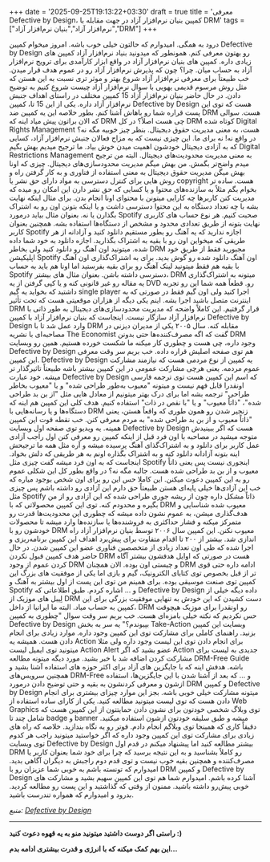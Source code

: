 +++
date = '2025-09-25T19:13:22+03:30'
draft = true
title = 'معرفی Defective by Design، کمپین بنیان نرم‌افزار آزاد در جهت مقابله با DRM'
tags = ["نرم‌افزار آزاد","بنیان نرم‌‌افزار آزاد","DRM"]
+++

درود به همگی. امیدوارم که حالتون خیلی خوب باشه. امروز میخوام کمپین Defective by Design رو بهتون معرفی کنم. همونطور که میدونید بنیاد نرم‌افزار آزاد کمپین های زیادی داره. کمپین های بنیان نرم‌افزار آزاد در واقع ابزار کارآمدی برای ترویج نرم‌افزار آزاد به حساب میان. چرا؟ چون که پذیرش نرم‌افزار آزاد رو در عموم هدف قرار میدن. خب طبیعتاً برای معرفی نرم‌افزار آزاد شروع بهتر و موثر تری نسبت به این هستن که مثل روش مرسوم قدیمی یهویی با سوال نرم‌افزار آزاد چیست شروع کنیم به توضیح دادن. در حال حاضر بنیان نرم‌افزار آزاد 15 کمپین مختلف در راستای اهداف جنبش نرم‌افزار آزاد داره. یکی از این 15 تا، کمپین Defective by Design هست که توی این پست قراره شما رو باهاش آشنا کنم. بطور خلاصه این یه کمپین ضد DRM هست. سوالی که الان براتون پیش میاد اینه که DRM چی هست اصلاً؟ در کل DRM کوتاه شده Digital Rights Management هست، به معنی مدیریت حقوق دیجیتال. بنظر چیز خوبیه مگه نه؟ در واقع نه! نه برای ما. این چیزی نیست که به مزاج فعالان جنبش نرم‌افزار آزاد، کسایی که به آزادی دیجیتال خودشون اهمیت میدن خوش بیاد. ما ترجیح میدیم بهش بگیم Digital Restrictions Management به معنی مدیریت محدودیت‌های دیجیتال. البته من ترجیح میدم واضح‌تر بگمش. من بهش میگم مدیریت محدود‌سازی‌های دیجیتال. چیزی که اونا بهش میگن مدیریت حقوق دیجیتال به معنی استفاده از فناوری و به کار گرفتن راه و روش هایی برای کنترل دسترسی به مواد دارای حق نشر یا copyright هست. ساده تر بخوام بگم مثلاً به سازنده‌های محتوا و یا کسایی که حق نشر دارن این امکان رو میده که مدیریت کنن کاربر‌ها چه کارایی میتونن با محتوای اونا انجام بدن. برای مثال اینکه نهایت بشه با چه تعداد دستگاه به این محتوا دسترسی داشت و یا اینکه بتونن اون رو به اشتراک بگذارن یا نه‌‌. بعنوان مثال بیاید درمورد Spotify صحبت کنیم. هر نوع حساب های کاربری نهایت بتونه از طریق تعدادی محدود و مشخص از دستگاه‌ها استفاده بشه. همچنین بعنوان کاربر Spotify اجازه ندارید که یه آهنگ رو بطور مستقیم دانلود کنید و آزادانه از هر طریقی که میخواین اون رو با بقیه به اشتراک بگذارید. اجازه دانلود به خود شما داده شده. میتونید اون آهنگ رو دانلود کنید ولی بخاطر DRM مجبورید فقط از طریق خود اپلیکیشن Spotify اون آهنگ دانلود شده رو گوش بدید‌‌. برای به اشتراک‌گذاری اون آهنگ با بقیه هم فقط میتونید لینک آهنگ رو برای بقیه بفرستید اما اونا هم باید به حساب Spotify دسترسی داشته باشن. بعنوان مثال های بیشتر، DRM میتونه به اشتراک‌گذاری یه مقاله رو غیر قانونی کنه و یا کپی گرفتن از یه DVD رو. قطعاً همه شما این رو تجربه داشتید که بخواید یه گیم single player اجرا کنید ولی اون گیم فقط در صورتی که به اینترنت متصل باشید اجرا بشه. اینم یکی دیگه از هزاران موقعیتی هست که تحت تأثیر DRM قرار گرفتیم. این کاملاً واضحه که مدیریت محدود‌سازی‌های دیجیتال به طور ذاتی با نرم‌افزار آزاد سازگار نیست. اینجاست که بنیان نرم‌افزار آزاد با کمپین Defective by Design وارد عمل شد تا با DRM مقابله کنه. سال ۲۰۰۵ یکی از مدیران دیزنی در مصاحبه‌ای با نشریه The Economist گفت که اگه مصرف‌کننده‌ها حتی بدونن DRM وجود داره، چی هست و چطوری کار میکنه ما شکست خورده هستیم. همین رو وبسایت Defective by Design هم توی صفحه اصلیش قراره داده. خب بریم سر وقت معرفی این کمپین. Defective by Design یه کمپین از نوع مردمی هست که نیازمند مشارکت عموم مردمه. یعنی هرچی مشارکت عمومی در این کمپین بیشتر باشه طبیعتاً تاثیرگذار تر میشه. خود عبارت Defective by Design که اسم این کمپین هست توی ترجمه فارسی اونقدرا قابل فهم نیست و میتونه "معیوب به‌طور طراحی شده" و یا "معیوب بخاطر طراحی" ترجمه بشه اما برای درک بهتر میتونیم از معادل هایی مثل "از بن بد طراحی شده"، "ذاتاً معیوب" و یا "با نقص در ذات" استفاده کنیم. هدف کلی این کمپین هم اینه که دستگاه‌ها و یا رسانه‌هایی با DRM زنجیر شدن رو همون طوری که واقعاً هستن، یعنی "ذاتاً معیوب و از بن بد طراحی شده" به مردم معرفی کنن. خب نقطه قوت این کمپین همینه. یه ویدیو توی صفحه اول وبسایت Defective by Design هست که اگر ببینیدش متوجه میشید در مصاحبه با اون فرد قبل از اینکه کمپین رو معرفی کنن اول راجب آزادی عمل کاربر برای دانلود و به اشتراک‌گذای آهنگ پرسیده میشه و آره مثل همه ما ترجیحش اینه بتونه آزادانه دانلود کنه و به اشتراک بگذاره اونم به هر طریقی که دلش بخواد. اینجاست که به اون فرد میشه گفت چیزی مثل Spotify اینجوری نیست پس یعنی ذاتاً معیوب و از بن بد طراحی شده هست. جالبه مگه نه؟ در واقع بطور کل این شکلی عموم رو به این کمپین دعوت میکنن. این کاملا حس این رو برای اون شخص بوجود میاره که خب این آزادی‌ها خیلی پایه‌ای هستن طبیعتاً حق دارم این آزادی رو داشته باشم پس چیزی مثل Spotify ذاتاً مشکل داره چون از ریشه جوری طراحی شده که این آزادی رو از من بگیره و محدودم کنه. توی این کمپین محصولاتی که با DRM معیوب شده شناسایی و هدف‌گذاری میشن، به عموم نشون داده میشه که چطوری این محدودیت‌ها قدرت رو متمرکز میکنه و فشار حداکثری به فروشنده‌ها یا سازنده‌ها وارد میشه تا محصولات خودشون رو با DRM معیوب نکنن. این کمپین سال ۲۰۰۶ توسط بنیان نرم‌افزار آزاد راه اندازی شد. بیشتر از ۲۰۰ تا اقدام متفاوت برای پیش‌برد اهداف این کمپین برنامه‌ریزی و اجرا شده که طی اون تعداد زیادی از متخصصین فناوری عضو این کمپین شدن. در حال حاضر هدف کمپین قبول نکردن DRM هست در صورتی که اوایل هدفشون بیشتر آگاه کردن عموم از وجود DRM و چیستی اون بوده. الان همچنان DRM ادامه داره حتی قوی تر از قبل بخصوص توی کتابای الکترونیک، گیم و بازی اما یکی از موفقیت های بزرگ این کمپین توی صنعت موسیقی بوده. برای همینم من توی این پست از اول بیشتر به آهنگ و Spotify و ... اشاره کردم. طبق اطلاعاتی که Defective by Design داده دیگه خیلی از لِیبل های موزیک از DRM دست کشیدن که این خودش به تنهایی موفقیت بزرگی برای این کمپین به حساب میاد. البته ما ایرانیا از داخل، DRM رو اونقدرا برای موزیک هیچوقت حس نکردیم که نکته خیلی بامزه‌ای هست. خب بریم سر وقت سوال "چطوری به کمپین Defective by Design بپیوندم؟" یه سر به بخش Take-Action وبسایت این کمپین بزنید. راهنمای کاملی برای مشارکت توی این کمپین وجود داره. موارد زیادی برای انجام دادن هست. همیشه یه Action برای انجام دادن توی این لیست وجود داره ولی مثلا میتونید توی ایمیل لیست Action Alert عضو بشید که اگر Action جدیدی به لیست برای مشارکت کردن اضافه شد با خبر بشید. مورد دیگه میتونه مطالعه DRM-Free Guide باشه. هدفش اینه که با جایگزین های آزاد برای اکثر حوزه های استفاده آشنا بشید و همچنین سرویس‌های DRM-Free و ... که بعد از آشنا شدن با این جایگزین‌ها، استفاده ازشون و معرفی کردنشون به بقیه و حتی توضیح دادن درمورد DRM و کمپین Defective by Design میتونه مشارکت خیلی خوبی باشه. بجز این موارد چیزای بیشتری برای انجام دادن هست که توی لیست میتونید مطالعه کنید. یکی از کارای ساده استفاده از Web Graphics توی وبلاگ شخصی خودتون برای نشون دادن حمایتتون از این کمپین هست که شامل چند تا badge و banner میشه و طبق سلیقه خودتون ازشون استفاده میکنید. دقیقاً کاری که همینجا توی وبلاگم انجام دادم. فوتر رو یه نگاه بندازید. خلاصه که راه‌ های زیادی برای مشارکت توی این کمپین وجود داره که اگر خواستید میتونید راجب هر کدوم توی وبسایت Defective by Design بیشتر مطالعه کنید اما پیشنهاد میکنم در قدم اول DRM رو کاملاً بشناسید و به این نتیجه برسید که چرا برای خود شما بعنوان کاربر یا مصرف‌کننده و همچنین بقیه خوب نیست و توی قدم دوم راجبش به دیگران آگاهی بدید. امیدوارم که تونسته باشم به خوبی شما عزیزان رو با DRM و کمپین Defective by Design آشنا کرده باشم. امیدوارم شما هم توی این کمپین سهیم بشید و مشارکت های خوبی پیش‌رو داشته باشید. ممنون از وقتی که گذاشتید و این پست رو مطالعه کردید. بدرود و امیدوارم که همواره تندرست باشید.

*منبع:* [*Defective by Design*](https://www.defectivebydesign.org/)

---

**راستی اگر دوست داشتید میتونید منو به یه قهوه دعوت کنید :)**

**این بهم کمک میکنه که با انرژی و قدرت بیشتری ادامه بدم...**
